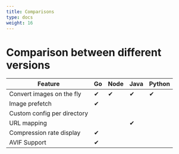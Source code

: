```yaml
---
title: Comparisons
type: docs
weight: 16
---
```


# Comparison between different versions

| Feature                     | Go   | Node | Java | Python |
| --------------------------- | ---- | ---- | ---- | ------ |
| Convert images on the fly   | ✔    | ✔    | ✔    | ✔      |
| Image prefetch              | ✔    |      |      |        |
| Custom config per directory |      |      |      |        |
| URL mapping                 |      |      | ✔    |        |
| Compression rate display    | ✔    |      |      |        |
| AVIF Support                | ✔    |      |      |        |